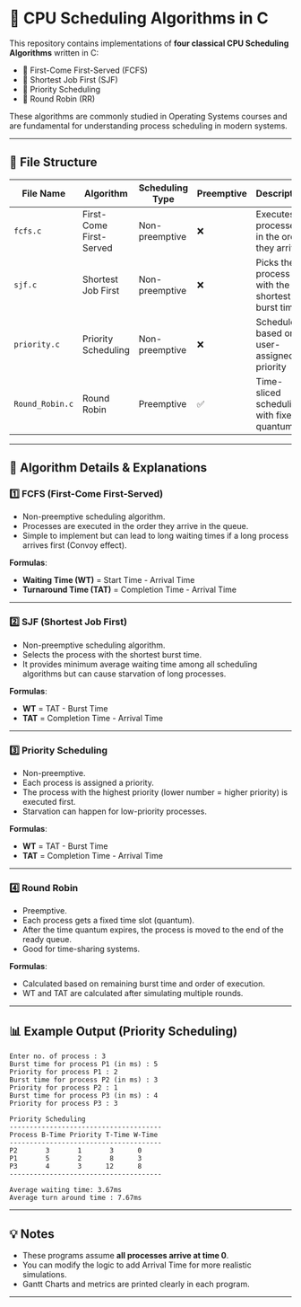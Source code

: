 # 🧠 CPU Scheduling Algorithms in C

This repository contains implementations of **four classical CPU Scheduling Algorithms** written in C:

- 🔹 First-Come First-Served (FCFS)
- 🔹 Shortest Job First (SJF)
- 🔹 Priority Scheduling
- 🔹 Round Robin (RR)

These algorithms are commonly studied in Operating Systems courses and are fundamental for understanding process scheduling in modern systems.

---

## 📁 File Structure

| File Name      | Algorithm               | Scheduling Type   | Preemptive | Description                                    |
|----------------|-------------------------|-------------------|------------|------------------------------------------------|
| `fcfs.c`       | First-Come First-Served | Non-preemptive    | ❌         | Executes processes in the order they arrive    |
| `sjf.c`        | Shortest Job First      | Non-preemptive    | ❌         | Picks the process with the shortest burst time |
| `priority.c`   | Priority Scheduling     | Non-preemptive    | ❌         | Schedules based on user-assigned priority      |
| `Round_Robin.c`| Round Robin             | Preemptive        | ✅         | Time-sliced scheduling with fixed quantum      |

---
## 🧠 Algorithm Details & Explanations

### 1️⃣ FCFS (First-Come First-Served)

- Non-preemptive scheduling algorithm.
- Processes are executed in the order they arrive in the queue.
- Simple to implement but can lead to long waiting times if a long process arrives first (Convoy effect).

**Formulas**:
- **Waiting Time (WT)** = Start Time - Arrival Time
- **Turnaround Time (TAT)** = Completion Time - Arrival Time

---

### 2️⃣ SJF (Shortest Job First)

- Non-preemptive scheduling algorithm.
- Selects the process with the shortest burst time.
- It provides minimum average waiting time among all scheduling algorithms but can cause starvation of long processes.

**Formulas**:
- **WT** = TAT - Burst Time
- **TAT** = Completion Time - Arrival Time

---

### 3️⃣ Priority Scheduling

- Non-preemptive.
- Each process is assigned a priority.
- The process with the highest priority (lower number = higher priority) is executed first.
- Starvation can happen for low-priority processes.

**Formulas**:
- **WT** = TAT - Burst Time
- **TAT** = Completion Time - Arrival Time

---

### 4️⃣ Round Robin

- Preemptive.
- Each process gets a fixed time slot (quantum).
- After the time quantum expires, the process is moved to the end of the ready queue.
- Good for time-sharing systems.

**Formulas**:
- Calculated based on remaining burst time and order of execution.
- WT and TAT are calculated after simulating multiple rounds.

---

## 📊 Example Output (Priority Scheduling)

```
Enter no. of process : 3
Burst time for process P1 (in ms) : 5
Priority for process P1 : 2
Burst time for process P2 (in ms) : 3
Priority for process P2 : 1
Burst time for process P3 (in ms) : 4
Priority for process P3 : 3

Priority Scheduling
--------------------------------------
Process B-Time Priority T-Time W-Time
--------------------------------------
P2       3       1       3      0
P1       5       2       8      3
P3       4       3      12      8
--------------------------------------

Average waiting time: 3.67ms  
Average turn around time : 7.67ms  
```

---

## 💡 Notes

- These programs assume **all processes arrive at time 0**.
- You can modify the logic to add Arrival Time for more realistic simulations.
- Gantt Charts and metrics are printed clearly in each program.

---

